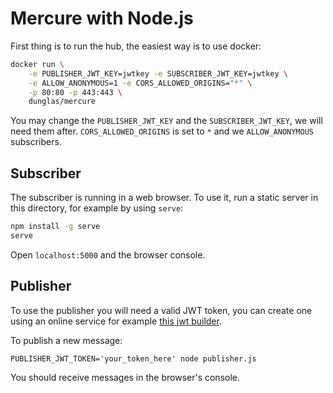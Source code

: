 # Mercure with Node.js

First thing is to run the hub, the easiest way is to use docker:

```bash
docker run \
    -e PUBLISHER_JWT_KEY=jwtkey -e SUBSCRIBER_JWT_KEY=jwtkey \
    -e ALLOW_ANONYMOUS=1 -e CORS_ALLOWED_ORIGINS="*" \
    -p 80:80 -p 443:443 \
    dunglas/mercure
```

You may change the `PUBLISHER_JWT_KEY` and the `SUBSCRIBER_JWT_KEY`, we will need them after. `CORS_ALLOWED_ORIGINS` is set to `*` and we `ALLOW_ANONYMOUS` subscribers.

## Subscriber

The subscriber is running in a web browser. To use it, run a static server in this directory, for example by using `serve`:

```bash
npm install -g serve
serve
```

Open `localhost:5000` and the browser console.

## Publisher

To use the publisher you will need a valid JWT token, you can create one using an online service for example [this jwt builder](http://jwtbuilder.jamiekurtz.com/).

To publish a new message:

```
PUBLISHER_JWT_TOKEN='your_token_here' node publisher.js
```

You should receive messages in the browser's console.

